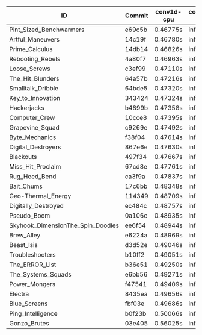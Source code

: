 |ID|Commit|conv1d-cpu|conv1d-gpu|DWSPConv2D-gpu|gemm-gpu|avg|
|-|-|-|-|-|-|-|
|Pint_Sized_Benchwarmers|e69c5b|0.46775s|infs|infs|4.35873s|infs|
|Artful_Maneuvers|14c19f|0.46780s|infs|infs|4.39390s|infs|
|Prime_Calculus|14db14|0.46826s|infs|infs|4.40487s|infs|
|Rebooting_Rebels|4a80f7|0.46963s|infs|infs|4.53923s|infs|
|Loose_Screws|c3ef99|0.47110s|infs|infs|4.55346s|infs|
|The_Hit_Blunders|64a57b|0.47216s|infs|infs|4.52843s|infs|
|Smalltalk_Dribble|64bde5|0.47320s|infs|infs|4.54840s|infs|
|Key_to_Innovation|343424|0.47324s|infs|infs|4.56251s|infs|
|Hackerjacks|b4899b|0.47358s|infs|infs|4.52599s|infs|
|Computer_Crew|10cce8|0.47395s|infs|infs|4.52634s|infs|
|Grapevine_Squad|c9269e|0.47492s|infs|infs|4.55009s|infs|
|Byte_Mechanics|f38f04|0.47614s|infs|infs|4.55170s|infs|
|Digital_Destroyers|867e6e|0.47630s|infs|infs|4.58683s|infs|
|Blackouts|497f34|0.47667s|infs|infs|4.53066s|infs|
|Miss_Hit_Proclaim|67cd8e|0.47761s|infs|infs|4.54759s|infs|
|Rug_Heed_Bend|ca3f9a|0.47837s|infs|infs|4.42776s|infs|
|Bait_Chums|17c6bb|0.48348s|infs|infs|4.38820s|infs|
|Geo-Thermal_Energy|114349|0.48709s|infs|infs|4.41363s|infs|
|Digitally_Destroyed|ec484c|0.48757s|infs|infs|4.34760s|infs|
|Pseudo_Boom|0a106c|0.48935s|infs|infs|4.53209s|infs|
|Skyhook_DimensionThe_Spin_Doodles|ee6f54|0.48944s|infs|infs|4.62131s|infs|
|Brew_Alley|e6224a|0.48969s|infs|infs|4.43367s|infs|
|Beast_Isis|d3d52e|0.49046s|infs|infs|4.37443s|infs|
|Troubleshooters|b10ff2|0.49051s|infs|infs|4.42520s|infs|
|The_ERROR_List|b36e51|0.49250s|infs|infs|4.38234s|infs|
|The_Systems_Squads|e6bb56|0.49271s|infs|infs|4.37347s|infs|
|Power_Mongers|f47541|0.49409s|infs|infs|4.36911s|infs|
|Electra|8435ea|0.49656s|infs|infs|4.42051s|infs|
|Blue_Screens|fbf03e|0.49686s|infs|infs|4.44235s|infs|
|Ping_Intelligence|b0f23b|0.50066s|infs|infs|4.36348s|infs|
|Gonzo_Brutes|03e405|0.56025s|infs|infs|4.53512s|infs|
